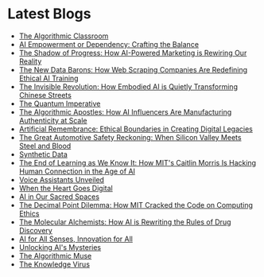 <!--
**rawveg/rawveg** is a ✨ _special_ ✨ repository because its `README.md` (this file) appears on your GitHub profile.

Here are some ideas to get you started:

- 🔭 I’m currently working on ...
- 🌱 I’m currently learning ...
- 👯 I’m looking to collaborate on ...
- 🤔 I’m looking for help with ...
- 💬 Ask me about ...
- 📫 How to reach me: ...
- 😄 Pronouns: ...
- ⚡ Fun fact: ...
-->

# Latest Blogs
<!-- BLOG-POST-LIST:START -->
- [The Algorithmic Classroom](https://dev.to/rawveg/the-algorithmic-classroom-nfh)
- [AI Empowerment or Dependency: Crafting the Balance](https://smarterarticles.co.uk/ai-empowerment-or-dependency-crafting-the-balance?pk_campaign=rss-feed)
- [The Shadow of Progress: How AI-Powered Marketing is Rewiring Our Reality](https://smarterarticles.co.uk/the-shadow-of-progress-how-ai-powered-marketing-is-rewiring-our-reality?pk_campaign=rss-feed)
- [The New Data Barons: How Web Scraping Companies Are Redefining Ethical AI Training](https://smarterarticles.co.uk/the-new-data-barons-how-web-scraping-companies-are-redefining-ethical-ai?pk_campaign=rss-feed)
- [The Invisible Revolution: How Embodied AI is Quietly Transforming Chinese Streets](https://smarterarticles.co.uk/the-invisible-revolution-how-embodied-ai-is-quietly-transforming-chinese?pk_campaign=rss-feed)
- [The Quantum Imperative](https://dev.to/rawveg/the-quantum-imperative-2pp6)
- [The Algorithmic Apostles: How AI Influencers Are Manufacturing Authenticity at Scale](https://smarterarticles.co.uk/the-algorithmic-apostles-how-ai-influencers-are-manufacturing-authenticity-at?pk_campaign=rss-feed)
- [Artificial Remembrance: Ethical Boundaries in Creating Digital Legacies](https://smarterarticles.co.uk/artificial-remembrance-ethical-boundaries-in-creating-digital-legacies?pk_campaign=rss-feed)
- [The Great Automotive Safety Reckoning: When Silicon Valley Meets Steel and Blood](https://smarterarticles.co.uk/the-great-automotive-safety-reckoning-when-silicon-valley-meets-steel-and-blood?pk_campaign=rss-feed)
- [Synthetic Data](https://dev.to/rawveg/synthetic-data-2mmf)
- [The End of Learning as We Know It: How MIT&#39;s Caitlin Morris Is Hacking Human Connection in the Age of AI](https://smarterarticles.co.uk/the-end-of-learning-as-we-know-it-how-mits-caitlin-morris-is-hacking-human?pk_campaign=rss-feed)
- [Voice Assistants Unveiled](https://dev.to/rawveg/voice-assistants-unveiled-2bf2)
- [When the Heart Goes Digital](https://dev.to/rawveg/when-the-heart-goes-digital-2ol1)
- [AI in Our Sacred Spaces](https://dev.to/rawveg/ai-in-our-sacred-spaces-3953)
- [The Decimal Point Dilemma: How MIT Cracked the Code on Computing Ethics](https://smarterarticles.co.uk/the-decimal-point-dilemma-how-mit-cracked-the-code-on-computing-ethics?pk_campaign=rss-feed)
- [The Molecular Alchemists: How AI is Rewriting the Rules of Drug Discovery](https://smarterarticles.co.uk/the-molecular-alchemists-how-ai-is-rewriting-the-rules-of-drug-discovery?pk_campaign=rss-feed)
- [AI for All Senses, Innovation for All](https://dev.to/rawveg/ai-for-all-senses-innovation-for-all-3cj4)
- [Unlocking AI&#39;s Mysteries](https://dev.to/rawveg/unlocking-ais-mysteries-2k9e)
- [The Algorithmic Muse](https://dev.to/rawveg/the-algorithmic-muse-4jo8)
- [The Knowledge Virus](https://dev.to/rawveg/the-knowledge-virus-4pk2)
<!-- BLOG-POST-LIST:END -->
